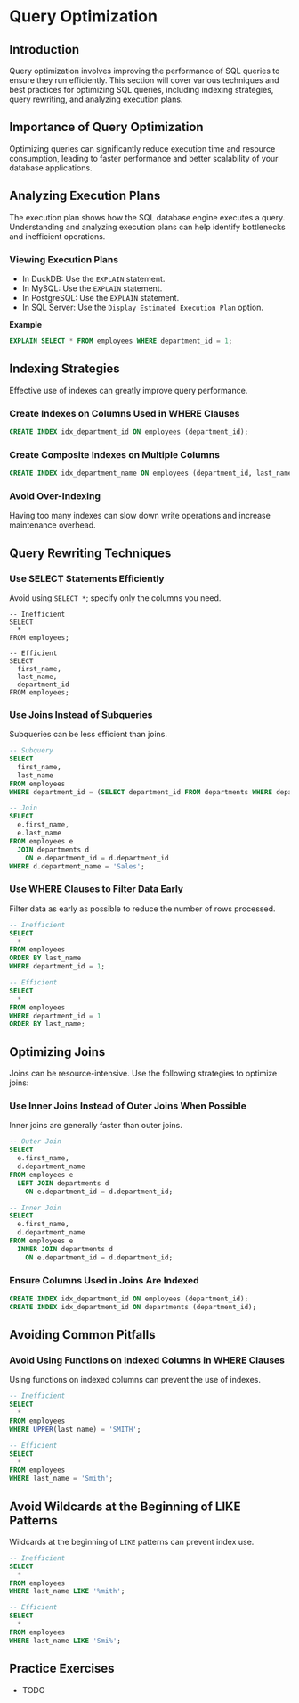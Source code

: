 # Query Optimization

## Introduction
Query optimization involves improving the performance of SQL queries to ensure they run efficiently. This section will cover various techniques and best practices for optimizing SQL queries, including indexing strategies, query rewriting, and analyzing execution plans.

## Importance of Query Optimization
Optimizing queries can significantly reduce execution time and resource consumption, leading to faster performance and better scalability of your database applications.

## Analyzing Execution Plans
The execution plan shows how the SQL database engine executes a query. Understanding and analyzing execution plans can help identify bottlenecks and inefficient operations.

### Viewing Execution Plans
- In DuckDB: Use the `EXPLAIN` statement.
- In MySQL: Use the `EXPLAIN` statement.
- In PostgreSQL: Use the `EXPLAIN` statement.
- In SQL Server: Use the `Display Estimated Execution Plan` option.

**Example**

```sql
EXPLAIN SELECT * FROM employees WHERE department_id = 1;
```

## Indexing Strategies
Effective use of indexes can greatly improve query performance.

### Create Indexes on Columns Used in WHERE Clauses

```sql
CREATE INDEX idx_department_id ON employees (department_id);
```

### Create Composite Indexes on Multiple Columns

```sql
CREATE INDEX idx_department_name ON employees (department_id, last_name);
```

### Avoid Over-Indexing
Having too many indexes can slow down write operations and increase maintenance overhead.

## Query Rewriting Techniques

### Use SELECT Statements Efficiently
Avoid using `SELECT *`; specify only the columns you need.

```
-- Inefficient
SELECT
  *
FROM employees;

-- Efficient
SELECT
  first_name,
  last_name,
  department_id
FROM employees;
```

### Use Joins Instead of Subqueries
Subqueries can be less efficient than joins.

```sql
-- Subquery
SELECT
  first_name,
  last_name
FROM employees
WHERE department_id = (SELECT department_id FROM departments WHERE department_name = 'Sales');

-- Join
SELECT
  e.first_name,
  e.last_name
FROM employees e
  JOIN departments d
    ON e.department_id = d.department_id
WHERE d.department_name = 'Sales';
```

### Use WHERE Clauses to Filter Data Early
Filter data as early as possible to reduce the number of rows processed.

```sql
-- Inefficient
SELECT
  *
FROM employees
ORDER BY last_name
WHERE department_id = 1;

-- Efficient
SELECT
  *
FROM employees
WHERE department_id = 1
ORDER BY last_name;
```

## Optimizing Joins
Joins can be resource-intensive. Use the following strategies to optimize joins:

### Use Inner Joins Instead of Outer Joins When Possible
Inner joins are generally faster than outer joins.

```sql
-- Outer Join
SELECT
  e.first_name,
  d.department_name
FROM employees e
  LEFT JOIN departments d
    ON e.department_id = d.department_id;

-- Inner Join
SELECT
  e.first_name,
  d.department_name
FROM employees e
  INNER JOIN departments d
    ON e.department_id = d.department_id;
```

### Ensure Columns Used in Joins Are Indexed

```sql
CREATE INDEX idx_department_id ON employees (department_id);
CREATE INDEX idx_department_id ON departments (department_id);
```

## Avoiding Common Pitfalls

### Avoid Using Functions on Indexed Columns in WHERE Clauses
Using functions on indexed columns can prevent the use of indexes.

```sql
-- Inefficient
SELECT
  *
FROM employees
WHERE UPPER(last_name) = 'SMITH';

-- Efficient
SELECT
  *
FROM employees
WHERE last_name = 'Smith';
```

## Avoid Wildcards at the Beginning of LIKE Patterns
Wildcards at the beginning of `LIKE` patterns can prevent index use.

```sql
-- Inefficient
SELECT
  *
FROM employees
WHERE last_name LIKE '%mith';

-- Efficient
SELECT
  *
FROM employees
WHERE last_name LIKE 'Smi%';
```

## Practice Exercises
* TODO
